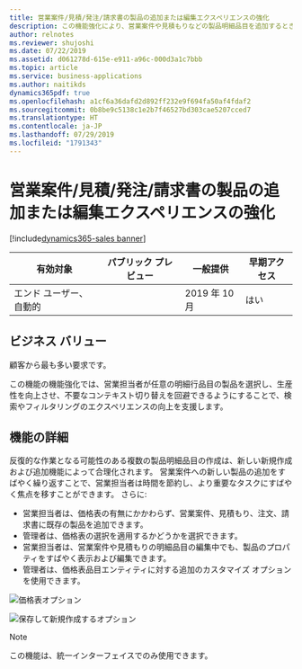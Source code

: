 ```yaml
---
title: 営業案件/見積/発注/請求書の製品の追加または編集エクスペリエンスの強化
description: この機能強化により、営業案件や見積もりなどの製品明細品目を追加するときに、商品を簡単に検索およびフィルター処理するためのより単純で直感的なエクスペリエンスが提供されます。 さらに、価格表を必須にする必要があるかどうかを設定するための組織レベルのオプションも提供されます。
author: relnotes
ms.reviewer: shujoshi
ms.date: 07/22/2019
ms.assetid: d061278d-615e-e911-a96c-000d3a1c7bbb
ms.topic: article
ms.service: business-applications
ms.author: naitikds
dynamics365pdf: true
ms.openlocfilehash: a1cf6a36dafd2d892ff232e9f694fa50af4fdaf2
ms.sourcegitcommit: 0b8be9c5138c1e2b7f46527bd303cae5207cced7
ms.translationtype: HT
ms.contentlocale: ja-JP
ms.lasthandoff: 07/29/2019
ms.locfileid: "1791343"
---
```

# <a name="enhance-the-adding-or-editing-opportunityquoteorderinvoice-products-experience"></a>営業案件/見積/発注/請求書の製品の追加または編集エクスペリエンスの強化
[!include[dynamics365-sales banner](../includes/dynamics365-sales.md)]

| 有効対象    |  パブリック プレビュー | 一般提供 | 早期アクセス |
| ---------- | ---------- |---------- |---------- |
|エンド ユーザー、自動的|| 2019 年 10 月|はい |


## <a name="business-value"></a>ビジネス バリュー
<!-- bv start -->
顧客から最も多い要求です。 

この機能の機能強化では、営業担当者が任意の明細行品目の製品を選択し、生産性を向上させ、不要なコンテキスト切り替えを回避できるようにすることで、検索やフィルタリングのエクスペリエンスの向上を支援します。
<!-- bv end -->



## <a name="feature-details"></a>機能の詳細
<!--feature detail start -->
反復的な作業となる可能性のある複数の製品明細品目の作成は、新しい新規作成および追加機能によって合理化されます。 営業案件への新しい製品の追加をすばやく繰り返すことで、営業担当者は時間を節約し、より重要なタスクにすばやく焦点を移すことができます。 さらに:  

- 営業担当者は、価格表の有無にかかわらず、営業案件、見積もり、注文、請求書に既存の製品を追加できます。  
- 管理者は、価格表の選択を適用するかどうかを選択できます。  
- 営業担当者は、営業案件や見積もりの明細品目の編集中でも、製品のプロパティをすばやく表示および編集できます。  
- 管理者は、価格表品目エンティティに対する追加のカスタマイズ オプションを使用できます。

![価格表オプション](media/pricelist-optional.png "価格表オプション")

![保存して新規作成するオプション](media/save-create-new.png "保存して新規作成するオプション")

<!--feature detail end -->


> [!NOTE]
> この機能は、統一インターフェイスでのみ使用できます。








